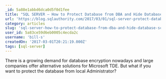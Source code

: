 ```yaml
---
_id: 5a88e1abbd6dca0d5f0d1fee
title: "SQL SERVER – How to Protect Database from DBA and Hide Database Schema"
url: 'https://blog.sqlauthority.com/2017/03/01/sql-server-protect-database-dba-hide-database-schema/'
category: articles
slug: 'sql-server-how-to-protect-database-from-dba-and-hide-database-schema'
user_id: 5a83ce59d6eb0005c4ecda2c
username: 'bill-s'
createdOn: '2017-03-01T20:21:19.000Z'
tags: [sql-server]
---
```


There is a growing demand for database encryption nowadays and large companies offer alternative solutions for Microsoft TDE. But what if you want to protect the database from local Administrator?
